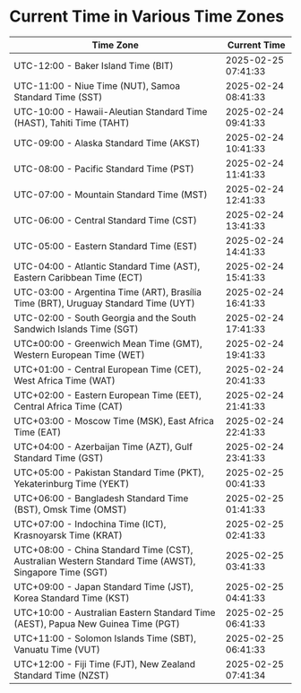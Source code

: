 # Current Time in Various Time Zones

| Time Zone | Current Time |
|-----------|--------------|
| UTC-12:00 - Baker Island Time (BIT) | 2025-02-25 07:41:33 |
| UTC-11:00 - Niue Time (NUT), Samoa Standard Time (SST) | 2025-02-24 08:41:33 |
| UTC-10:00 - Hawaii-Aleutian Standard Time (HAST), Tahiti Time (TAHT) | 2025-02-24 09:41:33 |
| UTC-09:00 - Alaska Standard Time (AKST) | 2025-02-24 10:41:33 |
| UTC-08:00 - Pacific Standard Time (PST) | 2025-02-24 11:41:33 |
| UTC-07:00 - Mountain Standard Time (MST) | 2025-02-24 12:41:33 |
| UTC-06:00 - Central Standard Time (CST) | 2025-02-24 13:41:33 |
| UTC-05:00 - Eastern Standard Time (EST) | 2025-02-24 14:41:33 |
| UTC-04:00 - Atlantic Standard Time (AST), Eastern Caribbean Time (ECT) | 2025-02-24 15:41:33 |
| UTC-03:00 - Argentina Time (ART), Brasília Time (BRT), Uruguay Standard Time (UYT) | 2025-02-24 16:41:33 |
| UTC-02:00 - South Georgia and the South Sandwich Islands Time (SGT) | 2025-02-24 17:41:33 |
| UTC±00:00 - Greenwich Mean Time (GMT), Western European Time (WET) | 2025-02-24 19:41:33 |
| UTC+01:00 - Central European Time (CET), West Africa Time (WAT) | 2025-02-24 20:41:33 |
| UTC+02:00 - Eastern European Time (EET), Central Africa Time (CAT) | 2025-02-24 21:41:33 |
| UTC+03:00 - Moscow Time (MSK), East Africa Time (EAT) | 2025-02-24 22:41:33 |
| UTC+04:00 - Azerbaijan Time (AZT), Gulf Standard Time (GST) | 2025-02-24 23:41:33 |
| UTC+05:00 - Pakistan Standard Time (PKT), Yekaterinburg Time (YEKT) | 2025-02-25 00:41:33 |
| UTC+06:00 - Bangladesh Standard Time (BST), Omsk Time (OMST) | 2025-02-25 01:41:33 |
| UTC+07:00 - Indochina Time (ICT), Krasnoyarsk Time (KRAT) | 2025-02-25 02:41:33 |
| UTC+08:00 - China Standard Time (CST), Australian Western Standard Time (AWST), Singapore Time (SGT) | 2025-02-25 03:41:33 |
| UTC+09:00 - Japan Standard Time (JST), Korea Standard Time (KST) | 2025-02-25 04:41:33 |
| UTC+10:00 - Australian Eastern Standard Time (AEST), Papua New Guinea Time (PGT) | 2025-02-25 06:41:33 |
| UTC+11:00 - Solomon Islands Time (SBT), Vanuatu Time (VUT) | 2025-02-25 06:41:33 |
| UTC+12:00 - Fiji Time (FJT), New Zealand Standard Time (NZST) | 2025-02-25 07:41:34 |
